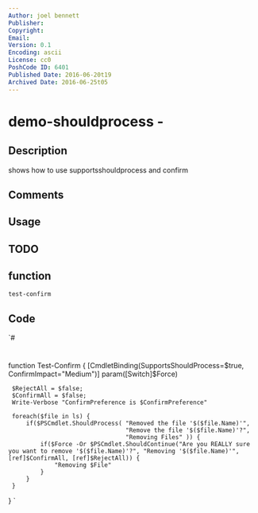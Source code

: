```yaml
---
Author: joel bennett
Publisher: 
Copyright: 
Email: 
Version: 0.1
Encoding: ascii
License: cc0
PoshCode ID: 6401
Published Date: 2016-06-20t19
Archived Date: 2016-06-25t05
---
```


# demo-shouldprocess - 

## Description

shows how to use supportsshouldprocess and confirm

## Comments



## Usage



## TODO



## function

`test-confirm`

## Code

`#
 #
 function Test-Confirm {
     [CmdletBinding(SupportsShouldProcess=$true, ConfirmImpact="Medium")]
     param([Switch]$Force)
 
     $RejectAll = $false;
     $ConfirmAll = $false;
     Write-Verbose "ConfirmPreference is $ConfirmPreference"
 
     foreach($file in ls) {
         if($PSCmdlet.ShouldProcess( "Removed the file '$($file.Name)'",
                                     "Remove the file '$($file.Name)'?",
                                     "Removing Files" )) {
             if($Force -Or $PSCmdlet.ShouldContinue("Are you REALLY sure you want to remove '$($file.Name)'?", "Removing '$($file.Name)'", [ref]$ConfirmAll, [ref]$RejectAll)) {
                 "Removing $File"
             }
         }
     }
 }
`

